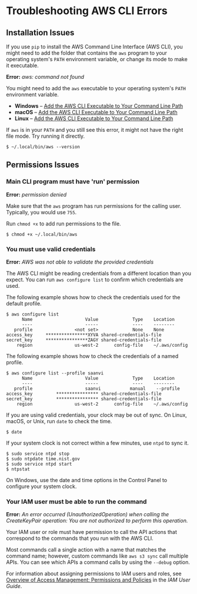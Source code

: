 # Troubleshooting AWS CLI Errors<a name="cli-chap-troubleshooting"></a>

## Installation Issues<a name="troubleshooting-install"></a>

If you use `pip` to install the AWS Command Line Interface \(AWS CLI\), you might need to add the folder that contains the `aws` program to your operating system's `PATH` environment variable, or change its mode to make it executable\.

**Error:** *aws: command not found*

You might need to add the `aws` executable to your operating system's `PATH` environment variable\.
+ **Windows** – [Add the AWS CLI Executable to Your Command Line Path](install-windows.md#awscli-install-windows-path)
+ **macOS** – [Add the AWS CLI Executable to Your Command Line Path](install-macos.md#awscli-install-osx-path)
+ **Linux** – [Add the AWS CLI Executable to Your Command Line Path](install-linux.md#install-linux-path)

If `aws` is in your `PATH` and you still see this error, it might not have the right file mode\. Try running it directly\.

```
$ ~/.local/bin/aws --version
```

## Permissions Issues<a name="troubleshooting-permissions"></a>

### Main CLI program must have 'run' permission<a name="troubleshooting-permissions-filemode"></a>

**Error:** *permission denied*

Make sure that the `aws` program has run permissions for the calling user\. Typically, you would use `755`\.

Run `chmod +x` to add run permissions to the file\.

```
$ chmod +x ~/.local/bin/aws
```

### You must use valid credentials<a name="troubleshooting-permissions-wrongcreds"></a>

**Error:** *AWS was not able to validate the provided credentials*

The AWS CLI might be reading credentials from a different location than you expect\. You can run `aws configure list` to confirm which credentials are used\. 

The following example shows how to check the credentials used for the default profile\.

```
$ aws configure list
      Name                    Value             Type    Location
      ----                    -----             ----    --------
   profile                <not set>             None    None
access_key     ****************XYVA shared-credentials-file
secret_key     ****************ZAGY shared-credentials-file
    region                us-west-2      config-file    ~/.aws/config
```

The following example shows how to check the credentials of a named profile\.

```
$ aws configure list --profile saanvi
      Name                    Value             Type    Location
      ----                    -----             ----    --------
   profile                    saanvi           manual    --profile
access_key         **************** shared-credentials-file
secret_key         **************** shared-credentials-file
    region                us-west-2      config-file    ~/.aws/config
```

If you are using valid credentials, your clock may be out of sync\. On Linux, macOS, or Unix, run `date` to check the time\.

```
$ date
```

If your system clock is not correct within a few minutes, use `ntpd` to sync it\.

```
$ sudo service ntpd stop
$ sudo ntpdate time.nist.gov
$ sudo service ntpd start
$ ntpstat
```

On Windows, use the date and time options in the Control Panel to configure your system clock\.

### Your IAM user must be able to run the command<a name="troubleshooting-permissions-userpolicy"></a>

**Error:** *An error occurred \(UnauthorizedOperation\) when calling the *CreateKeyPair* operation: You are not authorized to perform this operation\.*

Your IAM user or role must have permission to call the API actions that correspond to the commands that you run with the AWS CLI\. 

Most commands call a single action with a name that matches the command name; however, custom commands like `aws s3 sync` call multiple APIs\. You can see which APIs a command calls by using the `--debug` option\.

For information about assigning permissions to IAM users and roles, see [Overview of Access Management: Permissions and Policies](https://docs.aws.amazon.com/IAM/latest/UserGuide/introduction_access-management.html) in the *IAM User Guide*\.